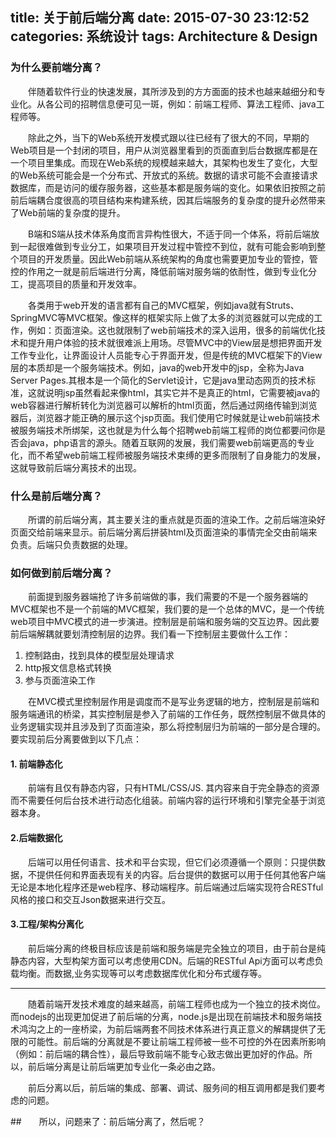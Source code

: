 title: 关于前后端分离
date: 2015-07-30 23:12:52
categories: 系统设计
tags: Architecture & Design
---
### 为什么要前端分离？

　　伴随着软件行业的快速发展，其所涉及到的方方面面的技术也越来越细分和专业化。从各公司的招聘信息便可见一斑，例如：前端工程师、算法工程师、java工程师等。
   
　　除此之外，当下的Web系统开发模式跟以往已经有了很大的不同，早期的Web项目是一个封闭的项目，用户从浏览器里看到的页面直到后台数据库都是在一个项目里集成。而现在Web系统的规模越来越大，其架构也发生了变化，大型的Web系统可能会是一个分布式、开放式的系统。数据的请求可能不会直接请求数据库，而是访问的缓存服务器，这些基本都是服务端的变化。如果依旧按照之前前后端耦合度很高的项目结构来构建系统，因其后端服务的复杂度的提升必然带来了Web前端的复杂度的提升。
   
　　B端和S端从技术体系角度而言异构性很大，不适于同一个体系，将前后端放到一起很难做到专业分工，如果项目开发过程中管控不到位，就有可能会影响到整个项目的开发质量。因此Web前端从系统架构的角度也需要更加专业的管控，管控的作用之一就是前后端进行分离，降低前端对服务端的依耐性，做到专业化分工，提高项目的质量和开发效率。
   
　　各类用于web开发的语言都有自己的MVC框架，例如java就有Struts、SpringMVC等MVC框架。像这样的框架实际上做了太多的浏览器就可以完成的工作，例如：页面渲染。这也就限制了web前端技术的深入运用，很多的前端优化技术和提升用户体验的技术就很难派上用场。尽管MVC中的View层是想把界面开发工作专业化，让界面设计人员能专心于界面开发，但是传统的MVC框架下的View层的本质却是一个服务端技术。例如，java的web开发中的jsp，全称为Java Server Pages.其根本是一个简化的Servlet设计，它是java里动态网页的技术标准，这就说明jsp虽然看起来像html，其实它并不是真正的html，它需要被java的web容器进行解析转化为浏览器可以解析的html页面，然后通过网络传输到浏览器后，浏览器才能正确的展示这个jsp页面。我们使用它时候就是让web前端技术被服务端技术所绑架，这也就是为什么每个招聘web前端工程师的岗位都要问你是否会java，php语言的源头。随着互联网的发展，我们需要web前端更高的专业化，而不希望web前端工程师被服务端技术束缚的更多而限制了自身能力的发展，这就导致前后端分离技术的出现。
   
### 什么是前后端分离？
　　所谓的前后端分离，其主要关注的重点就是页面的渲染工作。之前后端渲染好页面交给前端来显示。前后端分离后拼装html及页面渲染的事情完全交由前端来负责。后端只负责数据的处理。
   
### 如何做到前后端分离？
　　前面提到服务器端抢了许多前端做的事，我们需要的不是一个服务器端的MVC框架也不是一个前端的MVC框架，我们要的是一个总体的MVC，是一个传统web项目中MVC模式的进一步演进。控制层是前端和服务端的交互边界。因此要前后端解耦就要划清控制层的边界。我们看一下控制层主要做什么工作：
   1. 控制路由，找到具体的模型层处理请求
   2. http报文信息格式转换
   3. 参与页面渲染工作
   
   
　　在MVC模式里控制层作用是调度而不是写业务逻辑的地方，控制层是前端和服务端通讯的桥梁，其实控制层是参入了前端的工作任务，既然控制层不做具体的业务逻辑实现并且涉及到了页面渲染，那么将控制层归为前端的一部分是合理的。
   要实现前后分离要做到以下几点：
   #### 1. 前端静态化
　　前端有且仅有静态内容，只有HTML/CSS/JS. 其内容来自于完全静态的资源而不需要任何后台技术进行动态化组装。前端内容的运行环境和引擎完全基于浏览器本身。
   #### 2.后端数据化
　　后端可以用任何语言、技术和平台实现，但它们必须遵循一个原则：只提供数据，不提供任何和界面表现有关的内容。后台提供的数据可以用于任何其他客户端无论是本地化程序还是web程序、移动端程序。前后端通过后端实现符合RESTful风格的接口和交互Json数据来进行交互。
   #### 3.工程/架构分离化
　　前后端分离的终极目标应该是前端和服务端是完全独立的项目，由于前台是纯静态内容，大型构架方面可以考虑使用CDN。后端的RESTful Api方面可以考虑负载均衡。而数据,业务实现等可以考虑数据库优化和分布式缓存等。
   
-----

　　随着前端开发技术难度的越来越高，前端工程师也成为一个独立的技术岗位。而nodejs的出现更加促进了前后端的分离，node.js是出现在前端技术和服务端技术鸿沟之上的一座桥梁，为前后端两套不同技术体系进行真正意义的解耦提供了无限的可能性。前后端的分离就是不要让前端工程师被一些不可控的外在因素所影响（例如：前后端的耦合性），最后导致前端不能专心致志做出更加好的作品。所以，前后端分离是让前后端更加专业化一条必由之路。

　　前后分离以后，前后端的集成、部署、调试、服务间的相互调用都是我们要考虑的问题。


   ##　　所以，问题来了：前后端分离了，然后呢？


